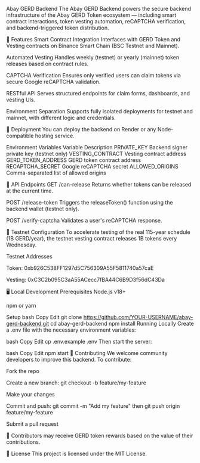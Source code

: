 Abay GERD Backend
The Abay GERD Backend powers the secure backend infrastructure of the Abay GERD Token ecosystem — including smart contract interactions, token vesting automation, reCAPTCHA verification, and backend-triggered token distribution.

🔧 Features
Smart Contract Integration
Interfaces with GERD Token and Vesting contracts on Binance Smart Chain (BSC Testnet and Mainnet).

Automated Vesting
Handles weekly (testnet) or yearly (mainnet) token releases based on contract rules.

CAPTCHA Verification
Ensures only verified users can claim tokens via secure Google reCAPTCHA validation.

RESTful API
Serves structured endpoints for claim forms, dashboards, and vesting UIs.

Environment Separation
Supports fully isolated deployments for testnet and mainnet, with different logic and credentials.

🚀 Deployment
You can deploy the backend on Render or any Node-compatible hosting service.

Environment Variables
Variable	Description
PRIVATE_KEY	Backend signer private key (testnet only)
VESTING_CONTRACT	Vesting contract address
GERD_TOKEN_ADDRESS	GERD token contract address
RECAPTCHA_SECRET	Google reCAPTCHA secret
ALLOWED_ORIGINS	Comma-separated list of allowed origins

📂 API Endpoints
GET /can-release
Returns whether tokens can be released at the current time.

POST /release-token
Triggers the releaseToken() function using the backend wallet (testnet only).

POST /verify-captcha
Validates a user's reCAPTCHA response.

🧪 Testnet Configuration
To accelerate testing of the real 115-year schedule (1B GERD/year), the testnet vesting contract releases 1B tokens every Wednesday.

Testnet Addresses

Token: 0xb926C538FF1297d5C756309A55F5811740a57caE

Vesting: 0xC3C2b095C3aA55ACecc7fBA44C6B9D3f56dC43Da

🖥️ Local Development
Prerequisites
Node.js v18+

npm or yarn

Setup
bash
Copy
Edit
git clone https://github.com/YOUR-USERNAME/abay-gerd-backend.git
cd abay-gerd-backend
npm install
Running Locally
Create a .env file with the necessary environment variables:

bash
Copy
Edit
cp .env.example .env
Then start the server:

bash
Copy
Edit
npm start
🤝 Contributing
We welcome community developers to improve this backend. To contribute:

Fork the repo

Create a new branch: git checkout -b feature/my-feature

Make your changes

Commit and push: git commit -m "Add my feature" then git push origin feature/my-feature

Submit a pull request

🎁 Contributors may receive GERD token rewards based on the value of their contributions.

📜 License
This project is licensed under the MIT License.
